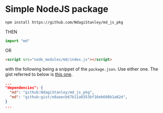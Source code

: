 # Simple NodeJS package

```bash
npm install https://github.com/NdagiStanley/md_js_pkg
```

THEN

```js
import "md"
```

OR

```html
<script src="node_modules/md/index.js"></script>
```

with the following being a snippet of the `package.json`. Use either one. The gist referred to below is [this one](https://gist.github.com/NdagiStanley/e8aaecb67b11a8353bf16eb608b1a62d).

```package.json
...
"dependencies": {
  "md": "github:NdagiStanley/md_js_pkg",
  "md": "github:gist/e8aaecb67b11a8353bf16eb608b1a62d",
}
...
```
